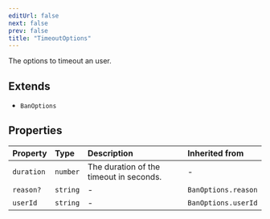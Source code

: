 ```yaml
---
editUrl: false
next: false
prev: false
title: "TimeoutOptions"
---
```


The options to timeout an user.

## Extends

- `BanOptions`

## Properties

| Property | Type | Description | Inherited from |
| :------ | :------ | :------ | :------ |
| `duration` | `number` | The duration of the timeout in seconds. | - |
| `reason?` | `string` | - | `BanOptions.reason` |
| `userId` | `string` | - | `BanOptions.userId` |
